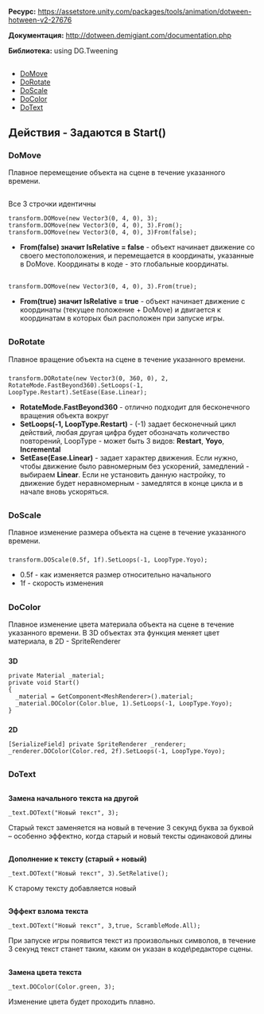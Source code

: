 **Ресурс:** https://assetstore.unity.com/packages/tools/animation/dotween-hotween-v2-27676

**Документация:** http://dotween.demigiant.com/documentation.php

**Библиотека:** using DG.Tweening
##
* [DoMove](#DoMove)
* [DoRotate](#DoRotate)
* [DoScale](#DoScale)
* [DoColor](#DoColor)
* [DoText](#DoText)
##

## Действия - Задаются в Start()

### DoMove
Плавное перемещение объекта на сцене в течение указанного времени.
##
Все 3 строчки идентичны

	transform.DOMove(new Vector3(0, 4, 0), 3);
	transform.DOMove(new Vector3(0, 4, 0), 3).From();
	transform.DOMove(new Vector3(0, 4, 0), 3)From(false);
* **From(false) значит IsRelative = false** - объект начинает движение со своего местоположения, и перемещается в координаты, указанные в DoMove. Координаты в коде - это глобальные координаты.
##
	transform.DOMove(new Vector3(0, 4, 0), 3).From(true);
* **From(true) значит IsRelative = true** - объект начинает движение с координаты (текущее положение + DoMove) и двигается к координатам в которых был расположен при запуске игры.
##

### DoRotate
Плавное вращение объекта на сцене в течение указанного времени.
###
	transform.DORotate(new Vector3(0, 360, 0), 2, RotateMode.FastBeyond360).SetLoops(-1, LoopType.Restart).SetEase(Ease.Linear);
* **RotateMode.FastBeyond360** - отлично подходит для бесконечного вращения объекта вокруг
* **SetLoops(-1, LoopType.Restart)** - (-1) задает бесконечный цикл действий, любая другая цифра будет обозначать количество повторений, LoopType - может быть 3 видов: **Restart**, **Yoyo**, **Incremental**
* **SetEase(Ease.Linear)** - задает характер движения. Если нужно, чтобы движение было равномерным без ускорений, замедлений - выбираем **Linear**. Если не установить данную настройку, то движение будет неравномерным - замедлятся в конце цикла и в начале вновь ускоряться.

##
### DoScale
Плавное изменение размера объекта на сцене в течение указанного времени.
###
	transform.DOScale(0.5f, 1f).SetLoops(-1, LoopType.Yoyo);
* 0.5f - как изменяется размер относительно начального
* 1f - скорость изменения

##
### DoColor
Плавное изменение цвета материала объекта на сцене в течение указанного времени. В 3D объектах эта функция меняет цвет материала, в 2D - SpriteRenderer
###
**3D**

	private Material _material;
   	private void Start()
   	{
      _material = GetComponent<MeshRenderer>().material;
      _material.DOColor(Color.blue, 1).SetLoops(-1, LoopType.Yoyo);
   	}
###
**2D**

	[SerializeField] private SpriteRenderer _renderer;
	_renderer.DOColor(Color.red, 2f).SetLoops(-1, LoopType.Yoyo);

##
### DoText
##
**Замена начального текста на другой**

	_text.DOText("Новый текст", 3);

Cтарый текст заменяется на новый в течение 3 секунд буква за буквой – особенно эффектно, когда старый и новый тексты одинаковой длины
##
**Дополнение к тексту (старый + новый)**

	_text.DOText("Новый текст", 3).SetRelative();

К старому тексту добавляется новый
##
**Эффект взлома текста**

	_text.DOText("Новый текст", 3,true, ScrambleMode.All);

При запуске игры появится текст из произвольных символов, в течение 3 секунд текст станет таким, каким он указан в коде\редакторе сцены.
##
**Замена цвета текста**

	_text.DOColor(Color.green, 3);

Изменение цвета будет проходить плавно.